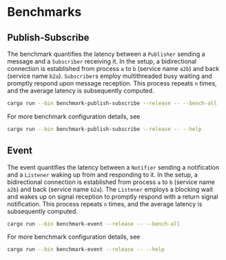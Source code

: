 # Benchmarks

## Publish-Subscribe

The benchmark quantifies the latency between a `Publisher` sending a message and
a `Subscriber` receiving it. In the setup, a bidirectional connection is
established from process `a` to `b` (service name `a2b`) and back (service name
`b2a`). `Subscriber`s employ multithreaded busy waiting and promptly respond
upon message reception. This process repeats `n` times, and the average latency
is subsequently computed.

```sh
cargo run --bin benchmark-publish-subscribe --release -- --bench-all
```

For more benchmark configuration details, see

```sh
cargo run --bin benchmark-publish-subscribe --release -- --help
```

## Event

The event quantifies the latency between a `Notifier` sending a notification and
a `Listener` waking up from and responding to it. In the setup, a bidirectional
connection is established from process `a` to `b` (service name `a2b`) and back
(service name `b2a`). The `Listener` employs a blocking wait and wakes up on
signal reception to promptly respond with a return signal notification. This
process repeats `n` times, and the average latency is subsequently computed.

```sh
cargo run --bin benchmark-event --release -- --bench-all
```

For more benchmark configuration details, see

```sh
cargo run --bin benchmark-event --release -- --help
```
